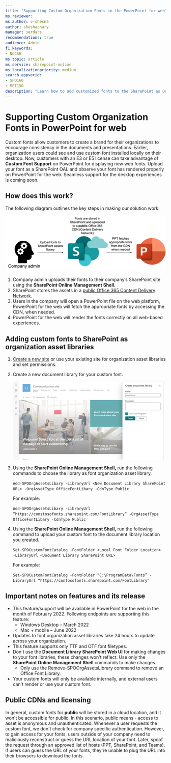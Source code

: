 ```yaml
---
title: "Supporting Custom Organization Fonts in the PowerPoint for web"
ms.reviewer: 
ms.author: v-shesna
author: sheshachary
manager: serdars
recommendations: true
audience: Admin
f1.keywords:
- NOCSH
ms.topic: article
ms.service: sharepoint-online
ms.localizationpriority: medium
search.appverid:
- SPO160
- MET150
description: "Learn how to add customized fonts to the SharePoint as Organization Asset Libraries."
---
```


# Supporting Custom Organization Fonts in PowerPoint for web 
Custom fonts allow customers to create a brand for their organizations to encourage consistency in the documents and presentations. Earlier, organization users could see and use custom font installed locally on their desktop. Now, customers with an E3 or E5 license can take advantage of <b>Custom Font Support</b> on PowerPoint for displaying new web fonts. Upload your font as a SharePoint OAL and observe your font has rendered properly on PowerPoint for the web. Seamless support for the desktop experiences is coming soon. 

## How does this work? 
The following diagram outlines the key steps in making our solution work: 

   ![Manage User Properties link under Admin user profiles.](media/Company-admin.png)

1. Company admin uploads their fonts to their company’s SharePoint site using the <b>SharePoint Online Management Shell.</b>
2. SharePoint stores the assets in a [public Office 365 Content Delivery Network.](https://docs.microsoft.com/microsoft-365/enterprise/use-microsoft-365-cdn-with-spo?view=o365-worldwide) 
3. Users in the company will open a PowerPoint file on the web platform, PowerPoint for the web will fetch the appropriate fonts by accessing the CDN, when needed. 
4. PowerPoint for the web will render the fonts correctly on all web-based experiences. 

## Adding custom fonts to SharePoint as organization asset libraries 
1. [Create a new site](https://support.microsoft.com/office/create-a-site-in-sharepoint-4d1e11bf-8ddc-499d-b889-2b48d10b1ce8) or use your existing site for organization asset libraries and set permissions. 
2. Create a new document library for your custom font.
  
   ![Login to document library with your credentials](media/create-document-library.png)
3.	Using the <b>SharePoint Online Management Shell,</b> run the following commands to choose  the library as font organization asset library. 

      ```Add-SPOOrgAssetsLibary -LibraryUrl <New Document Library SharePoint URL> -OrgAssetType OfficeFontLibary -CdnType Public```
 
     For example: 

      ```Add-SPOOrgAssetsLibary -LibraryUrl “https://constosofonts.sharepoint.com/FontLibrary” -OrgAssetType OfficeFontLibary -CdnType Public``` 
 
4.	Using the <b>SharePoint Online Management Shell,</b> run the following command to upload your custom font to the document library location you created. 

     ```Set-SPOCustomFontCatalog -FontFolder <Local Font Folder Location>  -LibraryUrl <Document Library SharePoint URL> ```
 
     For example: 

     ```Set-SPOCustomFontCatalog -FontFolder “C:\ProgramData\Fonts” -LibraryUrl “https://contosofonts.sharepoint.com/FontLibrary” ```

## Important notes on features and its release
- This feature/support will be available in PowerPoint for the web in the month of February 2022. Following endpoints are supporting this feature: 
  - Windows Desktop – March 2022 
  - Mac + mobile – June 2022 
- Updates to font organization asset libraries take 24 hours to update across your organization. 
- This feature supports only TTF and OTF font filetypes. 
- Don't use the <b>Document Library SharePoint Web UI</b> for making changes to your font libraries, these changes won't reflect. Use only the <b>SharePoint Online Management Shell</b> commands to make changes.
  - Only use the Remove-SPOOrgAssetsLibrary command to remove an Office Font Library. 
- Your custom fonts will only be available internally, and external users can't render or use your custom font.

## Public CDNs and licensing 
In general, custom fonts for <b>public</b> will be stored in a cloud location, and it won't be accessible for public. In this scenario, public means - access to asset is anonymous and unauthenticated. Whenever a user requests the custom font, we don't check for company specific authentication. However, to gain access for your fonts, users outside of your company need to maliciously reconstruct or guess the URL location of your font. Later, spoof the request through an approved list of hosts (PPT, SharePoint, and Teams). If users can guess the URL of your fonts, they're unable to plug the URL into their browsers to download the fonts. 


